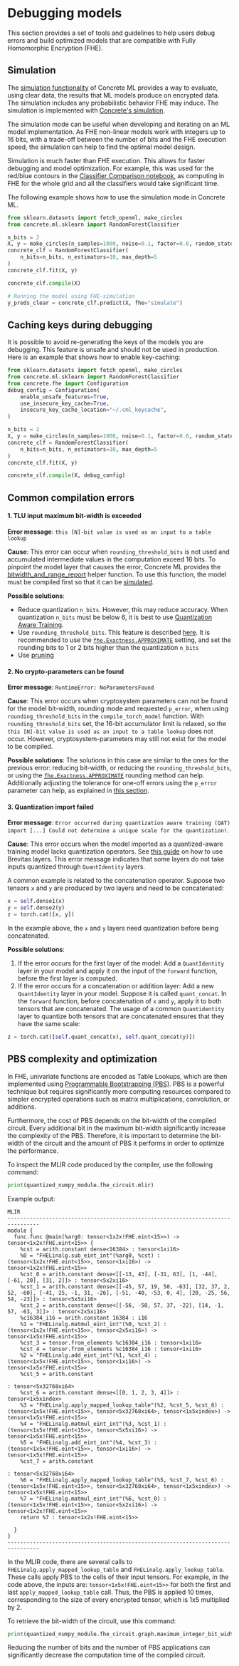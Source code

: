 # Debugging models

This section provides a set of tools and guidelines to help users debug errors and build optimized models that are compatible with Fully Homomorphic Encryption (FHE).

## Simulation

The [simulation functionality](../explanations/compilation.md#fhe-simulation) of Concrete ML provides a way to evaluate, using clear data, the results that ML models produce on encrypted data. The simulation includes any probabilistic behavior FHE may induce. The simulation is implemented with [Concrete's simulation](https://docs.zama.ai/concrete/execution-analysis/simulation).

The simulation mode can be useful when developing and iterating on an ML model implementation. As FHE non-linear models work with integers up to 16 bits, with a trade-off between the number of bits and the FHE execution speed, the simulation can help to find the optimal model design.

Simulation is much faster than FHE execution. This allows for faster debugging and model optimization. For example, this was used for the red/blue contours in the [Classifier Comparison notebook](../tutorials/ml_examples.md), as computing in FHE for the whole grid and all the classifiers would take significant time.

The following example shows how to use the simulation mode in Concrete ML.

```python
from sklearn.datasets import fetch_openml, make_circles
from concrete.ml.sklearn import RandomForestClassifier

n_bits = 2
X, y = make_circles(n_samples=1000, noise=0.1, factor=0.6, random_state=0)
concrete_clf = RandomForestClassifier(
    n_bits=n_bits, n_estimators=10, max_depth=5
)
concrete_clf.fit(X, y)

concrete_clf.compile(X)

# Running the model using FHE-simulation
y_preds_clear = concrete_clf.predict(X, fhe="simulate")
```

## Caching keys during debugging

It is possible to avoid re-generating the keys of the models you are debugging. This feature is unsafe and should not be used in production. Here is an example that shows how to enable key-caching:

```python
from sklearn.datasets import fetch_openml, make_circles
from concrete.ml.sklearn import RandomForestClassifier
from concrete.fhe import Configuration
debug_config = Configuration(
    enable_unsafe_features=True,
    use_insecure_key_cache=True,
    insecure_key_cache_location="~/.cml_keycache",
)

n_bits = 2
X, y = make_circles(n_samples=1000, noise=0.1, factor=0.6, random_state=0)
concrete_clf = RandomForestClassifier(
    n_bits=n_bits, n_estimators=10, max_depth=5
)
concrete_clf.fit(X, y)

concrete_clf.compile(X, debug_config)
```

## Common compilation errors

#### 1. TLU input maximum bit-width is exceeded

**Error message**: `this [N]-bit value is used as an input to a table lookup`

**Cause**: This error can occur when `rounding_threshold_bits` is not used and accumulated intermediate values in the computation exceed 16 bits. To pinpoint the model layer that causes the error, Concrete ML provides the [bitwidth\_and\_range\_report](../references/api/concrete.ml.quantization.quantized_module.md#method-bitwidth_and_range_report) helper function. To use this function, the model must be compiled first so that it can be [simulated](fhe_assistant.md#simulation).

**Possible solutions**:

* Reduce quantization `n_bits`. However, this may reduce accuracy. When quantization `n_bits` must be below 6, it is best to use [Quantization Aware Training](fhe_friendly_models.md).
* Use `rounding_threshold_bits`. This feature is described [here](../explanations/advanced_features.md#rounded-activations-and-quantizers). It is recommended to use the [`fhe.Exactness.APPROXIMATE`](../references/api/concrete.ml.torch.compile.md#function-compile_torch_model) setting, and set the rounding bits to 1 or 2 bits higher than the quantization `n_bits`
* Use [pruning](../explanations/pruning.md)

#### 2. No crypto-parameters can be found

**Error message**: `RuntimeError: NoParametersFound`

**Cause**: This error occurs when cryptosystem parameters can not be found for the model bit-width, rounding mode and requested `p_error`, when using `rounding_threshold_bits` in the `compile_torch_model` function. With `rounding_threshold_bits` set, the 16-bit accumulator limit is relaxed, so the `this [N]-bit value is used as an input to a table lookup` does not occur. However, cryptosystem-parameters may still not exist for the model to be compiled.

**Possible solutions**: The solutions in this case are similar to the ones for the previous error: reducing bit-width, or reducing the `rounding_threshold_bits`, or using the [`fhe.Exactness.APPROXIMATE`](../references/api/concrete.ml.torch.compile.md#function-compile_torch_model) rounding method can help. Additionally adjusting the tolerance for one-off errors using the `p_error` parameter can help, as explained in [this section](../explanations/advanced_features.md#approximate-computations).

#### 3. Quantization import failed

**Error message**: `Error occurred during quantization aware training (QAT) import [...] Could not determine a unique scale for the quantization!`.

**Cause**: This error occurs when the model imported as a quantized-aware training model lacks quantization operators. See [this guide](fhe_friendly_models.md) on how to use Brevitas layers. This error message indicates that some layers do not take inputs quantized through `QuantIdentity` layers.

A common example is related to the concatenation operator. Suppose two tensors `x` and `y` are produced by two layers and need to be concatenated:

```python
x = self.dense1(x)
y = self.dense2(y)
z = torch.cat([x, y])
```

In the example above, the `x` and `y` layers need quantization before being concatenated.

**Possible solutions**:

1. If the error occurs for the first layer of the model: Add a `QuantIdentity` layer in your model and apply it on the input of the `forward` function, before the first layer is computed.
2. If the error occurs for a concatenation or addition layer: Add a new `QuantIdentity` layer in your model. Suppose it is called `quant_concat`. In the `forward` function, before concatenation of `x` and `y`, apply it to both tensors that are concatenated. The usage of a common `Quantidentity` layer to quantize both tensors that are concatenated ensures that they have the same scale:

```python
z = torch.cat([self.quant_concat(x), self.quant_concat(y)])
```

## PBS complexity and optimization

In FHE, univariate functions are encoded as Table Lookups, which are then implemented using [Programmable Bootstrapping (PBS)](../getting-started/concepts.md#cryptography-concepts). PBS is a powerful technique but requires significantly more computing resources compared to simpler encrypted operations such as matrix multiplications, convolution, or additions.

Furthermore, the cost of PBS depends on the bit-width of the compiled circuit. Every additional bit in the maximum bit-width significantly increase the complexity of the PBS. Therefore, it is important to determine the bit-width of the circuit and the amount of PBS it performs in order to optimize the performance.

To inspect the MLIR code produced by the compiler, use the following command:

```python
print(quantized_numpy_module.fhe_circuit.mlir)
```

Example output:

```
MLIR
--------------------------------------------------------------------------------
module {
  func.func @main(%arg0: tensor<1x2x!FHE.eint<15>>) -> tensor<1x2x!FHE.eint<15>> {
    %cst = arith.constant dense<16384> : tensor<1xi16>
    %0 = "FHELinalg.sub_eint_int"(%arg0, %cst) : (tensor<1x2x!FHE.eint<15>>, tensor<1xi16>) -> tensor<1x2x!FHE.eint<15>>
    %cst_0 = arith.constant dense<[[-13, 43], [-31, 63], [1, -44], [-61, 20], [31, 2]]> : tensor<5x2xi16>
    %cst_1 = arith.constant dense<[[-45, 57, 19, 50, -63], [32, 37, 2, 52, -60], [-41, 25, -1, 31, -26], [-51, -40, -53, 0, 4], [20, -25, 56, 54, -23]]> : tensor<5x5xi16>
    %cst_2 = arith.constant dense<[[-56, -50, 57, 37, -22], [14, -1, 57, -63, 3]]> : tensor<2x5xi16>
    %c16384_i16 = arith.constant 16384 : i16
    %1 = "FHELinalg.matmul_eint_int"(%0, %cst_2) : (tensor<1x2x!FHE.eint<15>>, tensor<2x5xi16>) -> tensor<1x5x!FHE.eint<15>>
    %cst_3 = tensor.from_elements %c16384_i16 : tensor<1xi16>
    %cst_4 = tensor.from_elements %c16384_i16 : tensor<1xi16>
    %2 = "FHELinalg.add_eint_int"(%1, %cst_4) : (tensor<1x5x!FHE.eint<15>>, tensor<1xi16>) -> tensor<1x5x!FHE.eint<15>>
    %cst_5 = arith.constant

: tensor<5x32768xi64>
    %cst_6 = arith.constant dense<[[0, 1, 2, 3, 4]]> : tensor<1x5xindex>
    %3 = "FHELinalg.apply_mapped_lookup_table"(%2, %cst_5, %cst_6) : (tensor<1x5x!FHE.eint<15>>, tensor<5x32768xi64>, tensor<1x5xindex>) -> tensor<1x5x!FHE.eint<15>>
    %4 = "FHELinalg.matmul_eint_int"(%3, %cst_1) : (tensor<1x5x!FHE.eint<15>>, tensor<5x5xi16>) -> tensor<1x5x!FHE.eint<15>>
    %5 = "FHELinalg.add_eint_int"(%4, %cst_3) : (tensor<1x5x!FHE.eint<15>>, tensor<1xi16>) -> tensor<1x5x!FHE.eint<15>>
    %cst_7 = arith.constant

: tensor<5x32768xi64>
    %6 = "FHELinalg.apply_mapped_lookup_table"(%5, %cst_7, %cst_6) : (tensor<1x5x!FHE.eint<15>>, tensor<5x32768xi64>, tensor<1x5xindex>) -> tensor<1x5x!FHE.eint<15>>
    %7 = "FHELinalg.matmul_eint_int"(%6, %cst_0) : (tensor<1x5x!FHE.eint<15>>, tensor<5x2xi16>) -> tensor<1x2x!FHE.eint<15>>
    return %7 : tensor<1x2x!FHE.eint<15>>

  }
}
--------------------------------------------------------------------------------
```

In the MLIR code, there are several calls to `FHELinalg.apply_mapped_lookup_table` and `FHELinalg.apply_lookup_table`. These calls apply PBS to the cells of their input tensors. For example, in the code above, the inputs are: `tensor<1x5x!FHE.eint<15>>` for both the first and last `apply_mapped_lookup_table` call. Thus, the PBS is applied 10 times, corresponding to the size of every encrypted tensor, which is 1x5 multiplied by 2.

To retrieve the bit-width of the circuit, use this command:

```python
print(quantized_numpy_module.fhe_circuit.graph.maximum_integer_bit_width())
```

Reducing the number of bits and the number of PBS applications can significantly decrease the computation time of the compiled circuit.
